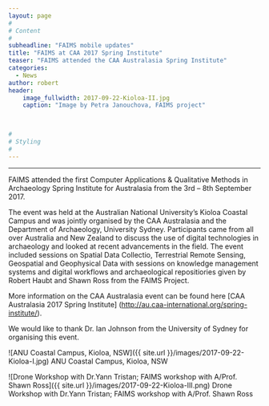 ```yaml
---
layout: page
#
# Content
#
subheadline: "FAIMS mobile updates"
title: "FAIMS at CAA 2017 Spring Institute"
teaser: "FAIMS attended the CAA Australasia Spring Institute"
categories:
  - News
author: robert
header:
    image_fullwidth: 2017-09-22-Kioloa-II.jpg
    caption: "Image by Petra Janouchova, FAIMS project" 
    


#
# Styling
#
---
```


<hr/>

FAIMS attended the first Computer Applications & Qualitative Methods in Archaeology Spring Institute for Australasia from the 3rd – 8th September 2017. 

The event was held at the Australian National University’s Kioloa Coastal Campus and was jointly organised by the CAA Australasia and the Department of Archaeology, University Sydney. Participants came from all over Australia and New Zealand to discuss the use of digital technologies in archaeology and looked at recent advancements in the field. The event included sessions on Spatial Data Collectio, Terrestrial Remote Sensing, Geospatial and Geophysical Data with sessions on knowledge management systems and digital workflows and archaeological repositiories given by Robert Haubt and Shawn Ross from the FAIMS Project.

More information on the CAA Australasia event can be found here [CAA Australasia 2017 Spring Institute] (http://au.caa-international.org/spring-institute/).

We would like to thank Dr. Ian Johnson from the University of Sydney for organising this event.

![ANU Coastal Campus, Kioloa, NSW]({{ site.url }}/images/2017-09-22-Kioloa-I.jpg) ANU Coastal Campus, Kioloa, NSW

![Drone Workshop with Dr.Yann Tristan; FAIMS workshop with A/Prof. Shawn Ross]({{ site.url }}/images/2017-09-22-Kioloa-III.png) Drone Workshop with Dr.Yann Tristan; FAIMS workshop with A/Prof. Shawn Ross

